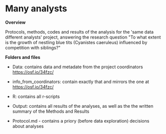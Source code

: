 # Many analysts

**Overview**

Protocols, methods, codes and results of the analysis for the 'same data different analysts' project, answering the research question "To what extent is the growth of nestling blue tits (Cyanistes caeruleus) influenced by competition with siblings?"


**Folders and files**

- Data: contains data and metadate from the project coordinators https://osf.io/34fzc/
- info_from_coordinators: contain exactly that and mirrors the one at https://osf.io/34fzc/
- R: contains all r-scripts
- Output: contains all results of the analyses, as well as the the written summary of the Methods and Results

- Protocol.md - contains a priory (before data exploration) decisions about analyses 
